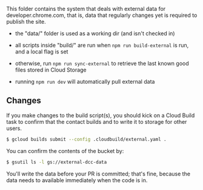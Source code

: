 This folder contains the system that deals with external data for developer.chrome.com, that is, data that regularly changes yet is required to publish the site.

- the "data/" folder is used as a working dir (and isn't checked in)

- all scripts inside "build/" are run when `npm run build-external` is run, and a local flag is set

- otherwise, run `npm run sync-external` to retrieve the last known good files stored in Cloud Storage

- running `npm run dev` will automatically pull external data

## Changes

If you make changes to the build script(s), you should kick on a Cloud Build task to confirm that the contact builds and to write it to storage for other users.

```bash
$ gcloud builds submit --config .cloudbuild/external.yaml .
```

You can confirm the contents of the bucket by:

```bash
$ gsutil ls -l gs://external-dcc-data
```

You'll write the data before your PR is committed; that's fine, because the data needs to available immediately when the code is in.
